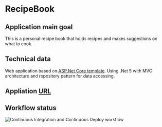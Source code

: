 # RecipeBook

## Application main goal

This is a personal recipe book that holds recipes and makes suggestions on what to cook.

## Technical data
Web application based on [ASP.Net Core template](https://github.com/NikolayIT/ASP.NET-Core-Template).
Using .Net 5 with MVC architecture and repository pattern for data accessing. 

## Appliation [URL](https://myrecipescheduler.azurewebsites.net) 

## Workflow status
![Continuous Integration and Continuous Deploy workflow](https://github.com/madbadPi/RecipeBook/actions/workflows/ci-cd.yaml/badge.svg)

